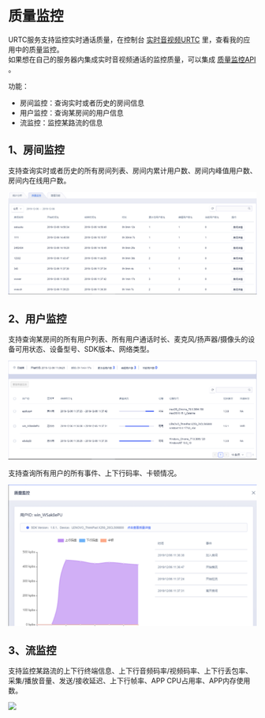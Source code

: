 # 质量监控

URTC服务支持监控实时通话质量，在控制台 [实时音视频URTC](https://console.ucloud.cn/urtc/manage) 里，查看我的应用中的质量监控。    
如果想在自己的服务器内集成实时音视频通话的监控质量，可以集成 [质量监控API](https://docs.ucloud.cn/api/urtc-api/overview) 。


功能：  
  - 房间监控：查询实时或者历史的房间信息
  - 用户监控：查询某房间的用户信息
  - 流监控：监控某路流的信息
  
## 1、房间监控

支持查询实时或者历史的所有房间列表、房间内累计用户数、房间内峰值用户数、房间内在线用户数。

  ![ ](/images/qualityImage/room.png)
  
## 2、用户监控
  
支持查询某房间的所有用户列表、所有用户通话时长、麦克风/扬声器/摄像头的设备可用状态、设备型号、SDK版本、网络类型。    
  
  ![ ](/images/qualityImage/users.png)
  
支持查询所有用户的所有事件、上下行码率、卡顿情况。  

  ![ ](/images/qualityImage/userquality.png)
	 
## 3、流监控

支持监控某路流的上下行终端信息、上下行音频码率/视频码率、上下行丢包率、采集/播放音量、发送/接收延迟、上下行帧率、APP CPU占用率、APP内存使用数。   

  ![ ](/images/qualityImage/userquality2png)



	 
  
  
